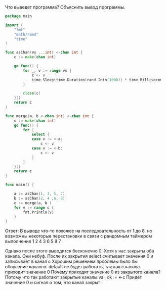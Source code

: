 Что выведет программа? Объяснить вывод программы.

```go
package main

import (
	"fmt"
	"math/rand"
	"time"
)

func asChan(vs ...int) <-chan int {
	c := make(chan int)

	go func() {
		for _, v := range vs {
			c <- v
			time.Sleep(time.Duration(rand.Intn(1000)) * time.Millisecond)
		}

		close(c)
	}()
	return c
}

func merge(a, b <-chan int) <-chan int {
	c := make(chan int)
	go func() {
		for {
			select {
			case v := <-a:
				c <- v
			case v := <-b:
				c <- v
			}
		}
	}()
	return c
}

func main() {

	a := asChan(1, 3, 5, 7)
	b := asChan(2, 4 ,6, 8)
	c := merge(a, b )
	for v := range c {
		fmt.Println(v)
	}
}
```

Ответ:
В выводе что-то похожее на последовательность от 1 до 8, но возможны некоторые перестановки в связи с рандомным таймером выполнения
1
2
4
3
6
5
8
7

Однако после этого выводится бесконечно 0. Хотя у нас закрыты оба канала. Они небуф. После их закрытия select считывает значения 0 и записывает в канал c
Хорошим решением проблемы было бы обнуление каналов.
default не будет работать, так как с канала приходит значение 0
Почему приходит значение 0 из закрытого канала? Потому что так работают закрытые каналы
val, ok := <-c
Придёт значение 0 и сигнал о том, что канал закрыт